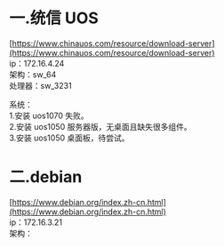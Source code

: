 # 一.统信 UOS

[https://www.chinauos.com/resource/download-server](https://www.chinauos.com/resource/download-server)  
ip：172.16.4.24  
架构：sw_64  
处理器：sw_3231
 
系统：  
1.安装 uos1070 失败。  
2.安装 uos1050 服务器版，无桌面且缺失很多组件。  
3.安装 uos1050 桌面板，待尝试。
    
# 二.debian

[https://www.debian.org/index.zh-cn.html](https://www.debian.org/index.zh-cn.html)  
ip：172.16.3.21  
架构：